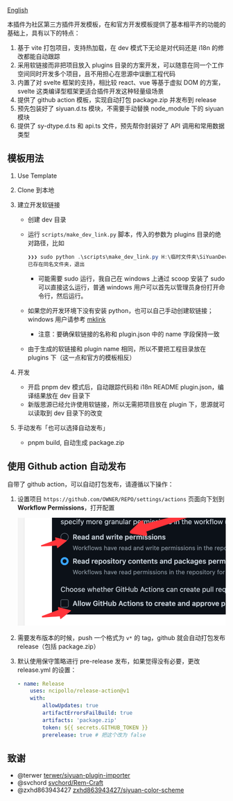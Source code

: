[English](README_en_US.md)

本插件为社区第三方插件开发模板，在和官方开发模板提供了基本相平齐的功能的基础上，具有以下的特点：

1. 基于 vite 打包项目，支持热加载，在 dev 模式下无论是对代码还是 i18n 的修改都能自动跟踪
2. 采用软链接而非把项目放入 plugins 目录的方案开发，可以随意在同一个工作空间同时开发多个项目，且不用担心在思源中误删工程代码
3. 内置了对 svelte 框架的支持，相比较 react、vue 等基于虚拟 DOM 的方案，svelte 这类编译型框架更适合插件开发这种轻量级场景
4. 提供了 github action 模板，实现自动打包 package.zip 并发布到 release
5. 预先包装好了 siyuan.d.ts 模块，不需要手动替换 node_module 下的 siyuan 模块
6. 提供了 sy-dtype.d.ts 和 api.ts 文件，预先帮你封装好了 API 调用和常用数据类型

## 模板用法

1. Use Template

2. Clone 到本地

3. 建立开发软链接

    - 创建 dev 目录
    - 运行 `scripts/make_dev_link.py` 脚本，传入的参数为 plugins 目录的绝对路径，比如

        ```powershell
        ❯❯❯ sudo python .\scripts\make_dev_link.py H:\临时文件夹\SiYuanDevSpace\data\plugins
        已存在同名文件夹，退出
        ```

        - 可能需要 sudo 运行，我自己在 windows 上通过 scoop 安装了 sudo 可以直接这么运行，普通 windows 用户可以首先以管理员身份打开命令行，然后运行。
    - 如果您的开发环境下没有安装 python，也可以自己手动创建软链接；windows 用户请参考 [mklink](https://learn.microsoft.com/zh-cn/windows-server/administration/windows-commands/mklink)
        - 注意：要确保软链接的名称和 plugin.json 中的 name 字段保持一致
    - 由于生成的软链接和 plugin name 相同，所以不要把工程目录放在 plugins 下（这一点和官方的模板相反）

4. 开发

    - 开启 pnpm dev 模式后，自动跟踪代码和 i18n README plugin.json，编译结果放在 dev 目录下
    - 新版思源已经允许使用软链接，所以无需把项目放在 plugin 下，思源就可以读取到 dev 目录下的改变

5. 手动发布「也可以选择自动发布」

    - pnpm build, 自动生成 package.zip


## 使用 Github action 自动发布

自带了 github action，可以自动打包发布，请遵循以下操作：

1. 设置项目 `https://github.com/OWNER/REPO/settings/actions` 页面向下划到 **Workflow Permissions**，打开配置

    ![](asset/action.png)

2. 需要发布版本的时候，push 一个格式为 `v*` 的 tag，github 就会自动打包发布 release（包括 package.zip）

3. 默认使用保守策略进行 pre-release 发布，如果觉得没有必要，更改 release.yml 的设置：

    ```yaml
    - name: Release
        uses: ncipollo/release-action@v1
        with:
            allowUpdates: true
            artifactErrorsFailBuild: true
            artifacts: 'package.zip'
            token: ${{ secrets.GITHUB_TOKEN }}
            prerelease: true # 把这个改为 false
    ```


## 致谢

- @terwer [terwer/siyuan-plugin-importer](https://github.com/terwer/siyuan-plugin-importer)
- @svchord [svchord/Rem-Craft](https://github.com/svchord/Rem-Craft)
- @zxhd863943427 [zxhd863943427/siyuan-color-scheme](https://github.com/zxhd863943427/siyuan-color-scheme)

